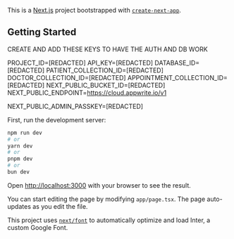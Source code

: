 This is a [Next.js](https://nextjs.org/) project bootstrapped with [`create-next-app`](https://github.com/vercel/next.js/tree/canary/packages/create-next-app).

## Getting Started


CREATE AND ADD THESE KEYS TO HAVE THE AUTH AND DB WORK

PROJECT_ID=[REDACTED]
API_KEY=[REDACTED]
DATABASE_ID=[REDACTED]
PATIENT_COLLECTION_ID=[REDACTED]
DOCTOR_COLLECTION_ID=[REDACTED]
APPOINTMENT_COLLECTION_ID=[REDACTED]
NEXT_PUBLIC_BUCKET_ID=[REDACTED]
NEXT_PUBLIC_ENDPOINT=https://cloud.appwrite.io/v1

NEXT_PUBLIC_ADMIN_PASSKEY=[REDACTED]

First, run the development server:

```bash
npm run dev
# or
yarn dev
# or
pnpm dev
# or
bun dev
```

Open [http://localhost:3000](http://localhost:3000) with your browser to see the result.

You can start editing the page by modifying `app/page.tsx`. The page auto-updates as you edit the file.

This project uses [`next/font`](https://nextjs.org/docs/basic-features/font-optimization) to automatically optimize and load Inter, a custom Google Font.

##

